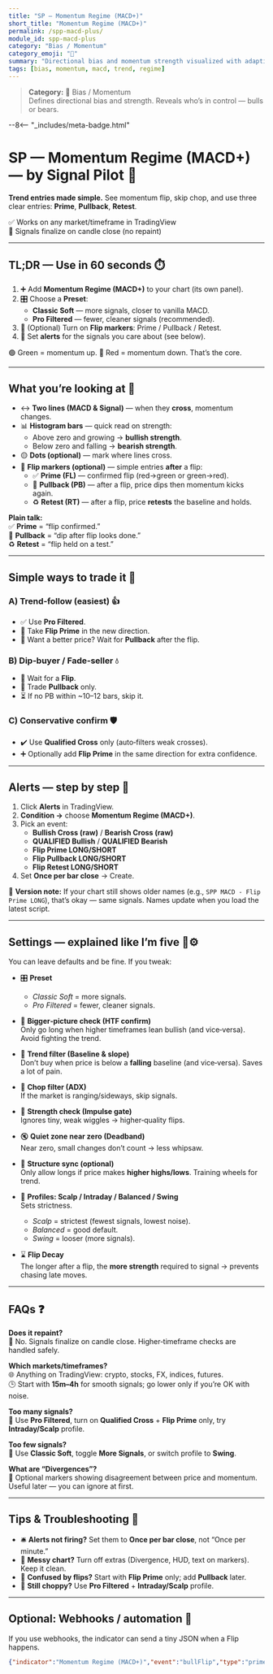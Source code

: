 ```yaml
---
title: "SP — Momentum Regime (MACD+)"
short_title: "Momentum Regime (MACD+)"
permalink: /spp-macd-plus/
module_id: spp-macd-plus
category: "Bias / Momentum"
category_emoji: "🧭"
summary: "Directional bias and momentum strength visualized with adaptive regime logic."
tags: [bias, momentum, macd, trend, regime]
---
```



> **Category:** 🧭 Bias / Momentum  
> Defines directional bias and strength. Reveals who’s in control — bulls or bears.

--8<-- "_includes/meta-badge.html"

# SP — Momentum Regime (MACD+) — by Signal Pilot 🚀
**Trend entries made simple.** See momentum flip, skip chop, and use three clear entries: **Prime**, **Pullback**, **Retest**.  

✅ Works on any market/timeframe in TradingView  
🧱 Signals finalize on candle close (no repaint)

---

## TL;DR — Use in 60 seconds ⏱️
1) ➕ Add **Momentum Regime (MACD+)** to your chart (its own panel).  
2) 🎛️ Choose a **Preset**:
   - **Classic Soft** — more signals, closer to vanilla MACD.
   - **Pro Filtered** — fewer, cleaner signals (recommended).
3) 🔄 (Optional) Turn on **Flip markers**: Prime / Pullback / Retest.  
4) 🔔 Set **alerts** for the signals you care about (see below).

🟢 Green = momentum up. 🔴 Red = momentum down. That’s the core.

---

## What you’re looking at 👀
- ↔️ **Two lines (MACD & Signal)** — when they **cross**, momentum changes.  
- 📊 **Histogram bars** — quick read on strength:
  - Above zero and growing → **bullish strength**.
  - Below zero and falling → **bearish strength**.
- 🟡 **Dots (optional)** — mark where lines cross.  
- 🏁 **Flip markers (optional)** — simple entries **after** a flip:
  - ✅ **Prime (FL)** — confirmed flip (red→green or green→red).  
  - 🔁 **Pullback (PB)** — after a flip, price dips then momentum kicks again.  
  - ♻️ **Retest (RT)** — after a flip, price **retests** the baseline and holds.

**Plain talk:**  
✅ **Prime** = “flip confirmed.”  
🔁 **Pullback** = “dip after flip looks done.”  
♻️ **Retest** = “flip held on a test.”

---

## Simple ways to trade it 🧭
### A) Trend‑follow (easiest) 👍
- ✅ Use **Pro Filtered**.  
- 🏁 Take **Flip Prime** in the new direction.  
- 🔁 Want a better price? Wait for **Pullback** after the flip.

### B) Dip‑buyer / Fade‑seller 💧
- 🔄 Wait for a **Flip**.  
- 🔁 Trade **Pullback** only.  
- ⏳ If no PB within ~10–12 bars, skip it.

### C) Conservative confirm 🛡️
- ✔️ Use **Qualified Cross** only (auto‑filters weak crosses).  
- ➕ Optionally add **Flip Prime** in the same direction for extra confidence.

---

## Alerts — step by step 🔔
1) Click **Alerts** in TradingView.  
2) **Condition →** choose **Momentum Regime (MACD+)**.  
3) Pick an event:
   - **Bullish Cross (raw)** / **Bearish Cross (raw)**
   - **QUALIFIED Bullish** / **QUALIFIED Bearish**
   - **Flip Prime LONG/SHORT**
   - **Flip Pullback LONG/SHORT**
   - **Flip Retest LONG/SHORT**
4) Set **Once per bar close** → Create.

📝 **Version note:** If your chart still shows older names (e.g., `SPP MACD - Flip Prime LONG`), that’s okay — same signals. Names update when you load the latest script.

---

## Settings — explained like I’m five 👶⚙️
You can leave defaults and be fine. If you tweak:

- 🎛️ **Preset**  
  - *Classic Soft* = more signals.  
  - *Pro Filtered* = fewer, cleaner signals.

- 🧭 **Bigger‑picture check (HTF confirm)**  
  Only go long when higher timeframes lean bullish (and vice‑versa). Avoid fighting the trend.

- 📏 **Trend filter (Baseline & slope)**  
  Don’t buy when price is below a **falling** baseline (and vice‑versa). Saves a lot of pain.

- 🌊 **Chop filter (ADX)**  
  If the market is ranging/sideways, skip signals.

- 💪 **Strength check (Impulse gate)**  
  Ignores tiny, weak wiggles → higher‑quality flips.

- 🔇 **Quiet zone near zero (Deadband)**  
  Near zero, small changes don’t count → less whipsaw.

- 🧱 **Structure sync (optional)**  
  Only allow longs if price makes **higher highs/lows**. Training wheels for trend.

- 🧭 **Profiles: Scalp / Intraday / Balanced / Swing**  
  Sets strictness.  
  - *Scalp* = strictest (fewest signals, lowest noise).  
  - *Balanced* = good default.  
  - *Swing* = looser (more signals).

- ⌛ **Flip Decay**  
  The longer after a flip, the **more strength** required to signal → prevents chasing late moves.

---

## FAQs ❓
**Does it repaint?**  
🧱 No. Signals finalize on candle close. Higher‑timeframe checks are handled safely.

**Which markets/timeframes?**  
🌐 Anything on TradingView: crypto, stocks, FX, indices, futures.  
🕒 Start with **15m–4h** for smooth signals; go lower only if you’re OK with noise.

**Too many signals?**  
🔧 Use **Pro Filtered**, turn on **Qualified Cross** + **Flip Prime** only, try **Intraday/Scalp** profile.

**Too few signals?**  
🔧 Use **Classic Soft**, toggle **More Signals**, or switch profile to **Swing**.

**What are “Divergences”?**  
🧩 Optional markers showing disagreement between price and momentum. Useful later — you can ignore at first.

---

## Tips & Troubleshooting 🧰
- 🛎️ **Alerts not firing?** Set them to **Once per bar close**, not “Once per minute.”  
- 🧼 **Messy chart?** Turn off extras (Divergence, HUD, text on markers). Keep it clean.  
- 🧭 **Confused by flips?** Start with **Flip Prime** only; add **Pullback** later.  
- 🧱 **Still choppy?** Use **Pro Filtered** + **Intraday/Scalp** profile.

---

## Optional: Webhooks / automation 🤖
If you use webhooks, the indicator can send a tiny JSON when a Flip happens.
```json
{"indicator":"Momentum Regime (MACD+)","event":"bullFlip","type":"prime","symbol":"BINANCE:BTCUSDT","tf":"15"}
